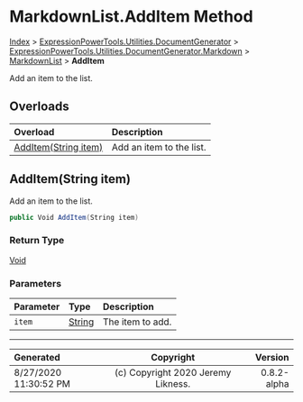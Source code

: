 ﻿# MarkdownList.AddItem Method

[Index](../index.md) > [ExpressionPowerTools.Utilities.DocumentGenerator](ExpressionPowerTools.Utilities.DocumentGenerator.a.md) > [ExpressionPowerTools.Utilities.DocumentGenerator.Markdown](ExpressionPowerTools.Utilities.DocumentGenerator.Markdown.n.md) > [MarkdownList](ExpressionPowerTools.Utilities.DocumentGenerator.Markdown.MarkdownList.cs.md) > **AddItem**

Add an item to the list.

## Overloads

| Overload | Description |
| :-- | :-- |
| [AddItem(String item)](#additemstring-item) | Add an item to the list. |
## AddItem(String item)

Add an item to the list.

```csharp
public Void AddItem(String item)
```

### Return Type

 [Void](https://docs.microsoft.com/dotnet/api/system.void) 

### Parameters

| Parameter | Type | Description |
| :-- | :-- | :-- |
| `item` | [String](https://docs.microsoft.com/dotnet/api/system.string) | The item to add. |



---

| Generated | Copyright | Version |
| :-- | :-: | --: |
| 8/27/2020 11:30:52 PM | (c) Copyright 2020 Jeremy Likness. | 0.8.2-alpha |
